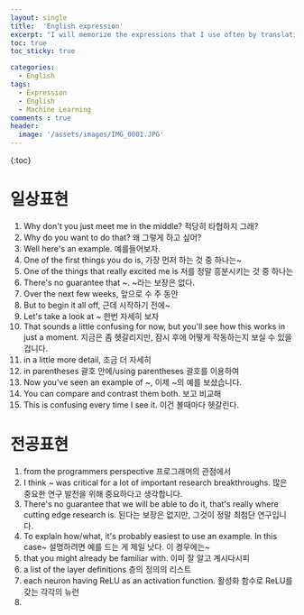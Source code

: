```yaml
---
layout: single
title:  'English expression'
excerpt: "I will memorize the expressions that I use often by translating them into English."
toc: true
toc_sticky: true

categories:
  - English
tags:
  - Expression
  - English
  - Machine Learning
comments : true
header:
  image: '/assets/images/IMG_0001.JPG'
---
```

{:toc}

# 일상표현
1. Why don't you just meet me in the middle? 적당히 타협하지 그래?
2. Why do you want to do that? 왜 그렇게 하고 싶어?
3. Well here's an example. 예를들어보자.
4. One of the first things you do is, 가장 먼저 하는 것 중 하나는~
5. One of the things that really excited me is 저를 정말 흥분시키는 것 중 하나는
6. There's no guarantee that ~. ~라는 보장은 없다.
7. Over the next few weeks, 앞으로 수 주 동안 
8. But to begin it all off, 근데 시작하기 전에~
9. Let's take a look at ~ 한번 자세히 보자
10. That sounds a little confusing for now, but you'll see how this works in just a moment. 지금은 좀 헷갈리지만, 잠시 후에 어떻게 작동하는지 보실 수 있을 겁니다.
11. in a little more detail, 조금 더 자세히
12. in parentheses 괄호 안에/using parentheses 괄호를 이용하여
13. Now you've seen an example of ~, 이제 ~의 예를 보셨습니다.
14. You can compare and contrast them both. 보고 비교해 
15. This is confusing every time I see it. 이건 볼때마다 헷갈린다.

# 전공표현
1. from the programmers perspective 프로그래머의 관점에서
2. I think ~ was critical for a lot of important research breakthroughs. 많은 중요한 연구 발전을 위해 중요하다고 생각합니다.
3. There's no guarantee that we will be able to do it, that's really where cutting edge research is. 된다는 보장은 없지만, 그것이 정말 최첨단 연구입니다. 
4. To explain how/what, it's probably easiest to use an example. In this case~ 설명하려면 예를 드는 게 제일 낫다. 이 경우에는~
5. that you might already be familiar with. 이미 잘 알고 계시다시피
6. a list of the layer definitions 층의 정의의 리스트
7. each neuron having ReLU as an activation function. 활성화 함수로 ReLU를 갖는 각각의 뉴런
8. 
